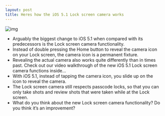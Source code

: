 ```yaml
---
layout: post
title: Heres how the iOS 5.1 Lock screen camera works
---
```

![img](http://media.idownloadblog.com/wp-content/uploads/2012/03/Lock-screen-Camera-iOS-5.1.jpg)
* Arguably the biggest change to iOS 5.1 when compared with its predecessors is the Lock screen camera functionality.
* Instead of double pressing the Home button to reveal the camera icon on your Lock screen, the camera icon is a permanent fixture.
* Revealing the actual camera also works quite differently than in times past. Check out our video walkthrough of the new iOS 5.1 Lock screen camera functions inside…
* With iOS 5.1, instead of tapping the camera icon, you slide up on the icon to reveal the camera.
* The Lock screen camera still respects passcode locks, so that you can only take shots and review shots that were taken while at the Lock screen.
* What do you think about the new Lock screen camera functionality? Do you think it’s an improvement?

